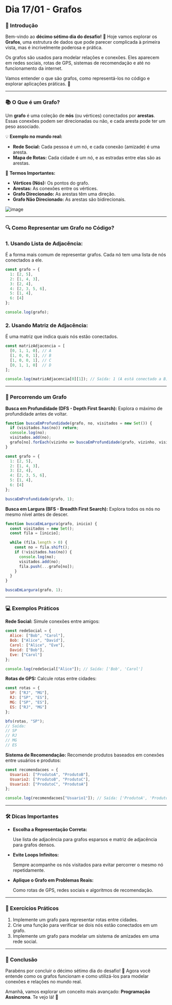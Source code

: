 # **Dia 17/01 - Grafos**

### **📌 Introdução**

Bem-vindo ao **décimo sétimo dia do desafio!** 🎉 Hoje vamos explorar os **Grafos**, uma estrutura de dados que pode parecer complicada à primeira vista, mas é incrivelmente poderosa e prática.

Os grafos são usados para modelar relações e conexões. Eles aparecem em redes sociais, rotas de GPS, sistemas de recomendação e até no funcionamento da internet.

Vamos entender o que são grafos, como representá-los no código e explorar aplicações práticas. 🚀

---

### **📚 O Que é um Grafo?**

Um **grafo** é uma coleção de **nós** (ou vértices) conectados por **arestas**. Essas conexões podem ser direcionadas ou não, e cada aresta pode ter um peso associado.

💡 **Exemplo no mundo real:**

- **Rede Social:** Cada pessoa é um nó, e cada conexão (amizade) é uma aresta.
- **Mapa de Rotas:** Cada cidade é um nó, e as estradas entre elas são as arestas.

📌 **Termos Importantes:**

- **Vértices (Nós):** Os pontos do grafo.
- **Arestas:** As conexões entre os vértices.
- **Grafo Direcionado:** As arestas têm uma direção.
- **Grafo Não Direcionado:** As arestas são bidirecionais.

![image](https://prod-files-secure.s3.us-west-2.amazonaws.com/f7feecbd-7058-4805-b782-5c71283c99cc/2c8c321c-f86f-4812-b7e9-ca9b72d7ee2d/image.png)

---

### **🔍 Como Representar um Grafo no Código?**

### **1. Usando Lista de Adjacência:**

É a forma mais comum de representar grafos. Cada nó tem uma lista de nós conectados a ele.

```jsx
const grafo = {
  1: [2, 5],
  2: [1, 4, 3],
  3: [2, 4],
  4: [2, 3, 5, 6],
  5: [1, 4],
  6: [4]
};

console.log(grafo);
```

### **2. Usando Matriz de Adjacência:**

É uma matriz que indica quais nós estão conectados.

```jsx
const matrizAdjacencia = [
  [0, 1, 1, 0], // A
  [1, 0, 0, 1], // B
  [1, 0, 0, 1], // C
  [0, 1, 1, 0]  // D
];

console.log(matrizAdjacencia[0][1]); // Saída: 1 (A está conectado a B)
```

---

### **🔄 Percorrendo um Grafo**

**Busca em Profundidade (DFS - Depth First Search):**
Explora o máximo de profundidade antes de voltar.

```jsx
function buscaEmProfundidade(grafo, no, visitados = new Set()) {
  if (visitados.has(no)) return;
  console.log(no);
  visitados.add(no);
  grafo[no].forEach(vizinho => buscaEmProfundidade(grafo, vizinho, visitados));
}

const grafo = {
  1: [2, 5],
  2: [1, 4, 3],
  3: [2, 4],
  4: [2, 3, 5, 6],
  5: [1, 4],
  6: [4]
};

buscaEmProfundidade(grafo, 1);
```

**Busca em Largura (BFS - Breadth First Search):**
Explora todos os nós no mesmo nível antes de descer.

```jsx
function buscaEmLargura(grafo, inicio) {
  const visitados = new Set();
  const fila = [inicio];

  while (fila.length > 0) {
    const no = fila.shift();
    if (!visitados.has(no)) {
      console.log(no);
      visitados.add(no);
      fila.push(...grafo[no]);
    }
  }
}

buscaEmLargura(grafo, 1);
```

---

### **💻 Exemplos Práticos**

**Rede Social:**
Simule conexões entre amigos:

```jsx
const redeSocial = {
  Alice: ["Bob", "Carol"],
  Bob: ["Alice", "David"],
  Carol: ["Alice", "Eve"],
  David: ["Bob"],
  Eve: ["Carol"]
};

console.log(redeSocial["Alice"]); // Saída: ['Bob', 'Carol']
```

**Rotas de GPS:**
Calcule rotas entre cidades:

```jsx
const rotas = {
  SP: ["RJ", "MG"],
  RJ: ["SP", "ES"],
  MG: ["SP", "ES"],
  ES: ["RJ", "MG"]
};

bfs(rotas, "SP");
// Saída:
// SP
// RJ
// MG
// ES
```

**Sistema de Recomendação:**
Recomende produtos baseados em conexões entre usuários e produtos:

```jsx
const recomendacoes = {
  Usuario1: ["ProdutoA", "ProdutoB"],
  Usuario2: ["ProdutoB", "ProdutoC"],
  Usuario3: ["ProdutoC", "ProdutoA"]
};

console.log(recomendacoes["Usuario1"]); // Saída: ['ProdutoA', 'ProdutoB']
```

---

### **🛠️ Dicas Importantes**

- **Escolha a Representação Correta:**
    
    Use lista de adjacência para grafos esparsos e matriz de adjacência para grafos densos.
    
- **Evite Loops Infinitos:**
    
    Sempre acompanhe os nós visitados para evitar percorrer o mesmo nó repetidamente.
    
- **Aplique o Grafo em Problemas Reais:**
    
    Como rotas de GPS, redes sociais e algoritmos de recomendação.
    

---

### **🎯 Exercícios Práticos**

1. Implemente um grafo para representar rotas entre cidades.
2. Crie uma função para verificar se dois nós estão conectados em um grafo.
3. Implemente um grafo para modelar um sistema de amizades em uma rede social.

---

### **🚀 Conclusão**

Parabéns por concluir o décimo sétimo dia do desafio! 🎉 Agora você entende como os grafos funcionam e como utilizá-los para modelar conexões e relações no mundo real.

Amanhã, vamos explorar um conceito mais avançado: **Programação Assíncrona**. Te vejo lá! 👋